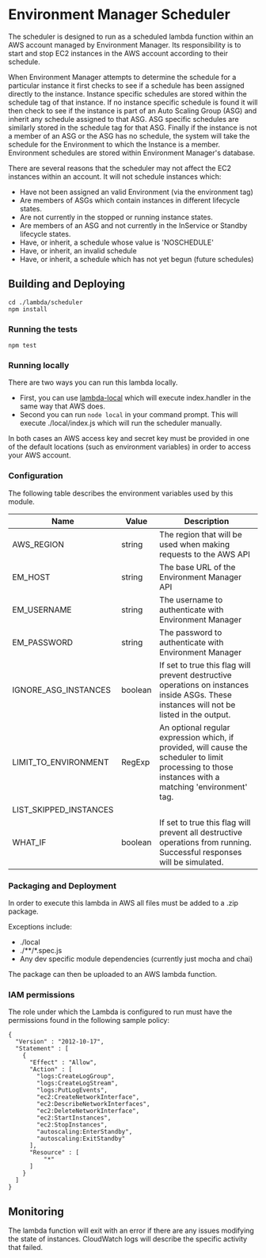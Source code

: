 # Environment Manager Scheduler

The scheduler is designed to run as a scheduled lambda function within an AWS account managed by Environment Manager. Its responsibility is to start and stop EC2 instances in the AWS account according to their schedule.

When Environment Manager attempts to determine the schedule for a particular instance it first checks to see if a schedule has been assigned directly to the instance. Instance specific schedules are stored within the schedule tag of that instance. If no instance specific schedule is found it will then check to see if the instance is part of an Auto Scaling Group (ASG) and inherit any schedule assigned to that ASG. ASG specific schedules are similarly stored in the schedule tag for that ASG. Finally if the instance is not a member of an ASG or the ASG has no schedule, the system will take the schedule for the Environment to which the Instance is a member. Environment schedules are stored within Environment Manager's database.

There are several reasons that the scheduler may not affect the EC2 instances within an account. It will not schedule instances which:

- Have not been assigned an valid Environment (via the environment tag)
- Are members of ASGs which contain instances in different lifecycle states.
- Are not currently in the stopped or running instance states.
- Are members of an ASG and not currently in the InService or Standby lifecycle states.
- Have, or inherit, a schedule whose value is 'NOSCHEDULE'
- Have, or inherit, an invalid schedule
- Have, or inherit, a schedule which has not yet begun (future schedules)

## Building and Deploying

```
cd ./lambda/scheduler
npm install
```

### Running the tests

```
npm test
```

### Running locally

There are two ways you can run this lambda locally.

- First, you can use [lambda-local](https://www.npmjs.com/package/lambda-local) which will execute index.handler in the same way that AWS does.
- Second you can run ``` node local ``` in your command prompt. This will execute ./local/index.js which will run the scheduler manually.

In both cases an AWS access key and secret key must be provided in one of the default locations (such as environment variables) in order to access your AWS account.

### Configuration

The following table describes the environment variables used by this module.

| Name | Value | Description |
|---|---|---|
| AWS_REGION | string | The region that will be used when making requests to the AWS API |
| EM_HOST | string | The base URL of the Environment Manager API |
| EM_USERNAME | string | The username to authenticate with Environment Manager |
| EM_PASSWORD | string | The password to authenticate with Environment Manager |
| IGNORE_ASG_INSTANCES | boolean | If set to true this flag will prevent destructive operations on instances inside ASGs. These instances will not be listed in the output. |
| LIMIT_TO_ENVIRONMENT | RegExp | An optional regular expression which, if provided, will cause the scheduler to limit processing to those instances with a matching 'environment' tag. |
| LIST_SKIPPED_INSTANCES | | |
| WHAT_IF | boolean | If set to true this flag will prevent all destructive operations from running. Successful responses will be simulated.

### Packaging and Deployment

In order to execute this lambda in AWS all files must be added to a .zip package.

Exceptions include:

- ./local
- ./\*\*/\*.spec.js
- Any dev specific module dependencies (currently just mocha and chai)

The package can then be uploaded to an AWS lambda function.

### IAM permissions

The role under which the Lambda is configured to run must have the permissions found in the following sample policy:

```
{
  "Version" : "2012-10-17",
  "Statement" : [
    {
      "Effect" : "Allow",
      "Action" : [
        "logs:CreateLogGroup",
        "logs:CreateLogStream",
        "logs:PutLogEvents",
        "ec2:CreateNetworkInterface",
        "ec2:DescribeNetworkInterfaces",
        "ec2:DeleteNetworkInterface",
        "ec2:StartInstances",
        "ec2:StopInstances",
        "autoscaling:EnterStandby",
        "autoscaling:ExitStandby"
      ],
      "Resource" : [
          "*"
      ]
    }
  ]
}
```

## Monitoring

The lambda function will exit with an error if there are any issues modifying the state of instances. CloudWatch logs will describe the specific activity that failed.